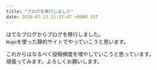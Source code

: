 ```yaml
---
title: "ブログを移行しました"
date: 2020-07-13 21:37:47 +0900 JST
---
```


はてなブログからブログを移行しました。  
`Hugo`を使った静的サイトでやっていこうと思います。  

これからはなるべく投稿頻度を増やしていこうと思っています。  
頑張ってみます。よろしくお願いします。
